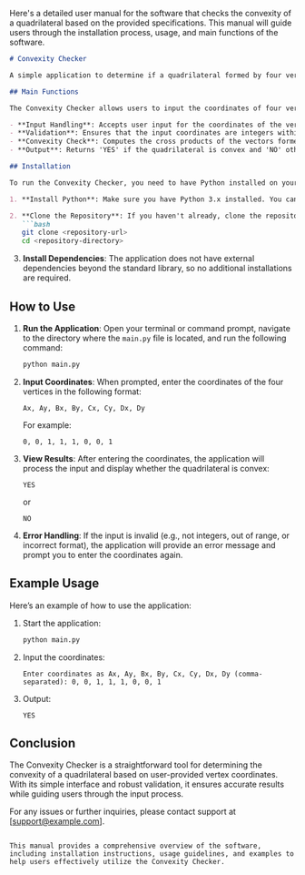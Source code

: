 Here's a detailed user manual for the software that checks the convexity of a quadrilateral based on the provided specifications. This manual will guide users through the installation process, usage, and main functions of the software.

```markdown
# Convexity Checker

A simple application to determine if a quadrilateral formed by four vertices is convex.

## Main Functions

The Convexity Checker allows users to input the coordinates of four vertices and checks if the quadrilateral formed by these vertices is convex. The main functions include:

- **Input Handling**: Accepts user input for the coordinates of the vertices in a specified format.
- **Validation**: Ensures that the input coordinates are integers within the range of -10,000 to 10,000.
- **Convexity Check**: Computes the cross products of the vectors formed by the edges of the quadrilateral to determine if it is convex.
- **Output**: Returns 'YES' if the quadrilateral is convex and 'NO' otherwise.

## Installation

To run the Convexity Checker, you need to have Python installed on your machine. Follow these steps to set up the environment:

1. **Install Python**: Make sure you have Python 3.x installed. You can download it from [python.org](https://www.python.org/downloads/).

2. **Clone the Repository**: If you haven't already, clone the repository containing the code:
   ```bash
   git clone <repository-url>
   cd <repository-directory>
   ```

3. **Install Dependencies**: The application does not have external dependencies beyond the standard library, so no additional installations are required.

## How to Use

1. **Run the Application**: Open your terminal or command prompt, navigate to the directory where the `main.py` file is located, and run the following command:
   ```bash
   python main.py
   ```

2. **Input Coordinates**: When prompted, enter the coordinates of the four vertices in the following format:
   ```
   Ax, Ay, Bx, By, Cx, Cy, Dx, Dy
   ```
   For example:
   ```
   0, 0, 1, 1, 1, 0, 0, 1
   ```

3. **View Results**: After entering the coordinates, the application will process the input and display whether the quadrilateral is convex:
   ```
   YES
   ```
   or
   ```
   NO
   ```

4. **Error Handling**: If the input is invalid (e.g., not integers, out of range, or incorrect format), the application will provide an error message and prompt you to enter the coordinates again.

## Example Usage

Here’s an example of how to use the application:

1. Start the application:
   ```bash
   python main.py
   ```

2. Input the coordinates:
   ```
   Enter coordinates as Ax, Ay, Bx, By, Cx, Cy, Dx, Dy (comma-separated): 0, 0, 1, 1, 1, 0, 0, 1
   ```

3. Output:
   ```
   YES
   ```

## Conclusion

The Convexity Checker is a straightforward tool for determining the convexity of a quadrilateral based on user-provided vertex coordinates. With its simple interface and robust validation, it ensures accurate results while guiding users through the input process.

For any issues or further inquiries, please contact support at [support@example.com].
```

This manual provides a comprehensive overview of the software, including installation instructions, usage guidelines, and examples to help users effectively utilize the Convexity Checker.